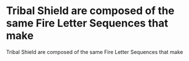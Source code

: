 # Tribal Shield are composed of the same Fire Letter Sequences that make

Tribal Shield are composed of the same Fire Letter Sequences that make